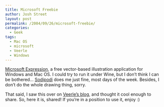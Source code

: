 ```yaml
---
title: Microsoft Freebie
author: Josh Street
layout: post
permalink: /2004/09/26/microsoft-freebie/
categories:
  - Geek
tags:
  - Mac OS
  - microsoft
  - Veerle
  - Windows
---
```

[Microsoft Expression][1], a free vector-based illustration application for Windows and Mac OS. I could try to run it under Wine, but I don&#8217;t think I can be bothered&#8230; [Sodipodi][2] does me just fine, most days of the week. Besides, I don&#8217;t do the whole drawing thing, sorry.

That said, I saw this over on [Veerle&#8217;s blog][3], and thought it cool enough to share. So, here it is, shared! If you&#8217;re in a position to use it, enjoy :)

 [1]: http://www.microsoft.com/products/expression/
 [2]: http://www.sodipodi.com/
 [3]: http://veerle.duoh.com/comments.php?id=190_0_2_0_C8
